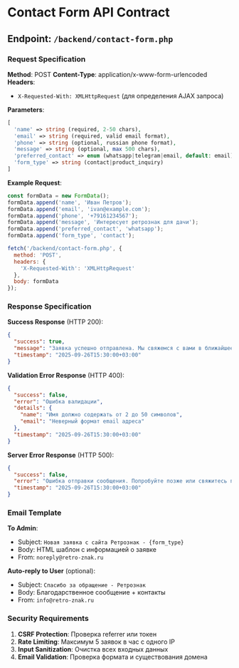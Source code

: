# Contact Form API Contract

## Endpoint: `/backend/contact-form.php`

### Request Specification

**Method**: POST
**Content-Type**: application/x-www-form-urlencoded
**Headers**:
- `X-Requested-With: XMLHttpRequest` (для определения AJAX запроса)

**Parameters**:
```php
[
  'name' => string (required, 2-50 chars),
  'email' => string (required, valid email format),
  'phone' => string (optional, russian phone format),
  'message' => string (optional, max 500 chars),
  'preferred_contact' => enum (whatsapp|telegram|email, default: email),
  'form_type' => string (contact|product_inquiry)
]
```

**Example Request**:
```javascript
const formData = new FormData();
formData.append('name', 'Иван Петров');
formData.append('email', 'ivan@example.com');
formData.append('phone', '+79161234567');
formData.append('message', 'Интересует ретрознак для дачи');
formData.append('preferred_contact', 'whatsapp');
formData.append('form_type', 'contact');

fetch('/backend/contact-form.php', {
  method: 'POST',
  headers: {
    'X-Requested-With': 'XMLHttpRequest'
  },
  body: formData
});
```

### Response Specification

**Success Response** (HTTP 200):
```json
{
  "success": true,
  "message": "Заявка успешно отправлена. Мы свяжемся с вами в ближайшее время.",
  "timestamp": "2025-09-26T15:30:00+03:00"
}
```

**Validation Error Response** (HTTP 400):
```json
{
  "success": false,
  "error": "Ошибка валидации",
  "details": {
    "name": "Имя должно содержать от 2 до 50 символов",
    "email": "Неверный формат email адреса"
  },
  "timestamp": "2025-09-26T15:30:00+03:00"
}
```

**Server Error Response** (HTTP 500):
```json
{
  "success": false,
  "error": "Ошибка отправки сообщения. Попробуйте позже или свяжитесь по телефону.",
  "timestamp": "2025-09-26T15:30:00+03:00"
}
```

### Email Template

**To Admin**:
- Subject: `Новая заявка с сайта Ретрознак - {form_type}`
- Body: HTML шаблон с информацией о заявке
- From: `noreply@retro-znak.ru`

**Auto-reply to User** (optional):
- Subject: `Спасибо за обращение - Ретрознак`
- Body: Благодарственное сообщение + контакты
- From: `info@retro-znak.ru`

### Security Requirements

1. **CSRF Protection**: Проверка referrer или токен
2. **Rate Limiting**: Максимум 5 заявок в час с одного IP
3. **Input Sanitization**: Очистка всех входных данных
4. **Email Validation**: Проверка формата и существования домена
